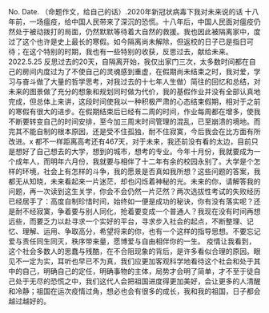 No.
Date.
（命题作文，给自己的话）.2020年新冠状病毒下我对未来说的话
十八年前，一场瘟疫，给中国人民带来了深沉的恐慌。十八年后，中国人民面对瘟疫仍然处于被动拨打的局面，仍然默默等待着大自然的救援。我也因此被隔离家中，度过了这个也许是史上最长的寒假。如今隔离尚未解除，但返校的日子已是指日可待；在这个特别的时期，我也有一些特别的收获，反思过去，献给未来。2022.5.25
反思过去的20天，自隔离开始，我仅出家门三次，太多数时间都在自己的房间内度过为了不使自己的灵魂感到重虚，在假期尚未结束之时，我对爱，学习与奋斗做了大量的哲学思考，对我过去的十七年人生做）简往的回忆和总结，对未来的图景做了充分的想象和规划同时做为代价，我的基假作业并没有全部认真地完成，但总体上来讲，这段时间使我以一种积极严肃的心态结束假期，相对于之前的寒假有很大的进步。在假期结束后已经有二周的时间，作业每周都在增多，使我不断要转变自己的时间安排，至今加三周末时间管理的混乱，已至崩溃的境地。而完其不能自制的根本原因，还是受不住孤独，耐不住寂寞，今后我会在比方面有所改进。x
都不一样距离高考还有467天，对于未来，我还前没有看的太边，目前只是想好了自己想去的大学，想到的城市，想考的专业。今年十月份，我就要成为一个成年人，而明年六月份，我就要与相伴了十二年有余的校园永别了。大学是个怎样的环境，社会上有怎样的斗争，我的愿景是否真如我所想？这些问题的答案，我都无从知晓，未来看起来一片迷茫，却也闪烁着神秘的光。未来的你，请解答我的问题，再一次读到这生关学，你会不会仍然一片茫然？两次选拔性考试的失败经历已经居手了：高度自制珍惜时间，始终如一便是成功的秘诀，你有没有落实呢？还是耐不经寂寞，争着要与别人同化，抢着要变成一个普通人？我现在没有时间再想远些，而要乏力以赴寻求一个实好的平台，寻求步入社会的起点，不断整理、记忆、理解、运用、争取高分，希望将来的你，也有一个这样的指导思想。不要忘记爱与责任同生同灭，秩序带来量，愿博爱与自由相伴你的一生。
疫情让我看到，这个社会多数人的思蠢与残酷，在不合阻现象的背后，是许多看似合理的原因。眼见不一定为实，耳听也早已不为真，我们应更加客观科学地看待这个社会和处于其中的自己，明确自己的定任，明确事物的主体，局势才会明了简单，才不至于徒自己处于无尽的恐慌之中，我们这代人会把祖国进度得更加美好，会让更多的人清醒和冷静；祖国在运次疫情过角，想必也会有很多的成长，我和我的祖国，日子都会越过越好的。
